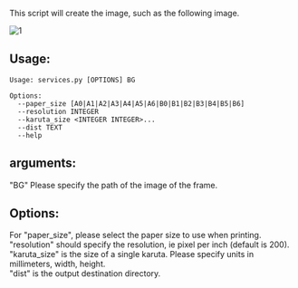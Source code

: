 This script will create the image, such as the following image.

![1](https://cloud.githubusercontent.com/assets/2044262/20872693/e1c3a718-bae3-11e6-820d-c187f8bd90c2.png)


## Usage:
```
Usage: services.py [OPTIONS] BG

Options:
  --paper_size [A0|A1|A2|A3|A4|A5|A6|B0|B1|B2|B3|B4|B5|B6]
  --resolution INTEGER
  --karuta_size <INTEGER INTEGER>...
  --dist TEXT
  --help 
```

## arguments:
"BG" Please specify the path of the image of the frame.

## Options:
For "paper_size", please select the paper size to use when printing.  
"resolution" should specify the resolution, ie pixel per inch (default is 200).  
"karuta_size" is the size of a single karuta. Please specify units in millimeters, width, height.  
"dist" is the output destination directory.
